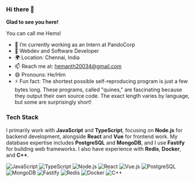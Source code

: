 ### Hi there 👋
**Glad to see you here!**

You can call me Hems!

- 🔭 I’m currently working as an Intern at PandoCorp
- 🌱 Webdev and Software Developer
- 🌍 Location: Chennai, India
- 📫 Reach me at: hemanth20034@gmail.com
- 😄 Pronouns: He/Him
- ⚡ Fun fact: The shortest possible self-reproducing program is just a few bytes long. These programs, called "quines," are fascinating because they output their own source code. The exact length varies by language, but some are surprisingly short!

### Tech Stack

I primarily work with **JavaScript** and **TypeScript**, focusing on **Node.js** for backend development, alongside **React** and **Vue** for frontend work. My database expertise includes **PostgreSQL** and **MongoDB**, and I use **Fastify** for building web frameworks. I also have experience with **Redis**, **Docker**, and **C++**.

![JavaScript](https://img.shields.io/badge/JavaScript-F7DF1E?logo=javascript&logoColor=black)
![TypeScript](https://img.shields.io/badge/TypeScript-3178C6?logo=typescript&logoColor=white)
![Node.js](https://img.shields.io/badge/Node.js-43853D?logo=node.js&logoColor=white)
![React](https://img.shields.io/badge/React-20232A?logo=react&logoColor=61DAFB)
![Vue.js](https://img.shields.io/badge/Vue.js-35495E?logo=vue.js&logoColor=4FC08D)
![PostgreSQL](https://img.shields.io/badge/PostgreSQL-316192?logo=postgresql&logoColor=white)
![MongoDB](https://img.shields.io/badge/MongoDB-47A248?logo=mongodb&logoColor=white)
![Fastify](https://img.shields.io/badge/Fastify-000000?logo=fastify&logoColor=white)
![Redis](https://img.shields.io/badge/Redis-DD0031?logo=redis&logoColor=white)
![Docker](https://img.shields.io/badge/Docker-2496ED?logo=docker&logoColor=white)
![C++](https://img.shields.io/badge/C++-00599C?logo=c%2B%2B&logoColor=white)
